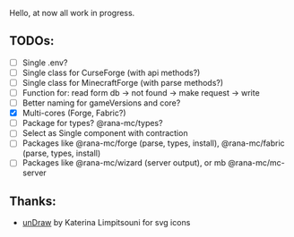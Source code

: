 Hello, at now all work in progress.

## TODOs:
 - [ ] Single .env?
 - [ ] Single class for CurseForge (with api methods?)
 - [ ] Single class for MinecraftForge (with parse methods?)
 - [ ] Function for: read form db -> not found -> make request -> write
 - [ ] Better naming for gameVersions and core?
 - [x] Multi-cores (Forge, Fabric?)
 - [ ] Package for types? @rana-mc/types?
 - [ ] Select as Single component with contraction
 - [ ] Packages like @rana-mc/forge (parse, types, install), @rana-mc/fabric (parse, types, install)
 - [ ] Packages like @rana-mc/wizard (server output), or mb @rana-mc/mc-server

## Thanks:
 - [unDraw](https://undraw.co/) by Katerina Limpitsouni for svg icons